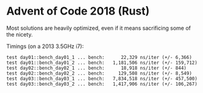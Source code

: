 # Advent of Code 2018 (Rust)

Most solutions are heavily optimized, even if it means sacrificing some of
the nicety.

Timings (on a 2013 3.5GHz i7):

```
test day01::bench_day01_1 ... bench:      22,329 ns/iter (+/- 6,366)
test day01::bench_day01_2 ... bench:   1,181,506 ns/iter (+/- 159,712)
test day02::bench_day02_1 ... bench:      18,918 ns/iter (+/- 844)
test day02::bench_day02_2 ... bench:     129,508 ns/iter (+/- 8,549)
test day03::bench_day03_1 ... bench:   7,834,518 ns/iter (+/- 457,500)
test day03::bench_day03_2 ... bench:   1,417,906 ns/iter (+/- 106,267)
```

